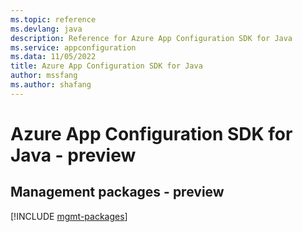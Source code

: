 ```yaml
---
ms.topic: reference
ms.devlang: java
description: Reference for Azure App Configuration SDK for Java
ms.service: appconfiguration
ms.data: 11/05/2022
title: Azure App Configuration SDK for Java
author: mssfang
ms.author: shafang
---
```

# Azure App Configuration SDK for Java - preview

## Management packages - preview
[!INCLUDE [mgmt-packages](app-configuration-mgmt-index.md)]
